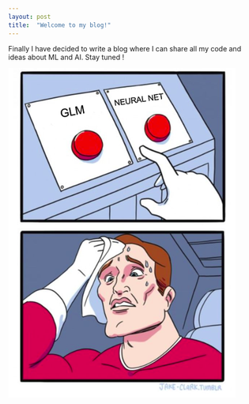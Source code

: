 ```yaml
---
layout: post
title:  "Welcome to my blog!"
---
```



Finally I have decided to write a blog where I can share all my code and ideas about ML and AI. 
Stay tuned \!

![Fig1](/images/Fig1Post1.png)
